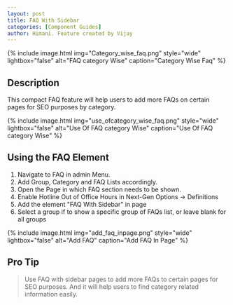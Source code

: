 ```yaml
---
layout: post
title: FAQ With Sidebar
categories: [Component Guides]
author: Himani. Feature created by Vijay
---
```


{% include image.html img="Category_wise_faq.png" style="wide" lightbox="false" alt="FAQ category Wise" caption="Category Wise Faq" %}


## Description

This compact FAQ feature will help users to add more FAQs on certain pages for SEO purposes by category.

{% include image.html img="use_ofcategory_wise_faq.png" style="wide" lightbox="false" alt="Use Of FAQ category Wise" caption="Use Of FAQ category Wise" %}

## Using the FAQ Element


1. Navigate to FAQ in admin Menu.
2. Add Group, Category and FAQ Lists accordingly.
3. Open the Page in which FAQ section needs to be shown.
4. Enable Hotline Out of Office Hours in Next-Gen Options -> Definitions
5. Add the element "FAQ With Sidebar" in page
6. Select a group if to show a specific group of FAQs list, or leave blank for all groups


{% include image.html img="add_faq_inpage.png" style="wide" lightbox="false" alt="Add FAQ" caption="Add FAQ In Page" %}


## Pro Tip
> Use FAQ with sidebar pages to add more FAQs to certain pages for SEO purposes. And it will help users to find category related information easily.